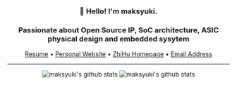 <h3 align="center">👋 Hello! I'm maksyuki.</h3>
<h3 align="center">Passionate about Open Source IP, SoC architecture, ASIC physical design and embedded sysytem </h3>
<p align="center">
    <a href="https://github.com/maksyuki/cv/blob/feat-cv/resume.pdf" target="_blank">Resume</a> •
    <a href="http://maksyuki.com" target="_blank">Personal Website</a> •
    <a href="https://www.zhihu.com/people/maksyuki" target="_blank">ZhiHu Homepage</a> •
    <a href="mailto:maksyuki@126.com">Email Address</a> 
</p>

---
<div align=center>
    
![maksyuki's github stats](https://github-readme-stats.vercel.app/api?username=maksyuki&theme=gruvbox&hide_border=true&show_icons=true&count_private=true)
![maksyuki's github stats](https://github-readme-stats.vercel.app/api/top-langs/?username=maksyuki&theme=gruvbox&layout=compact&hide_border=true&card_width=400)
</div>
<!-- [![Top Langs](https://github-readme-stats.vercel.app/api/top-langs/?username=maksyuki&layout=compact&text_color=daf7dc&bg_color=151515&hide=css,html,php)](https://github.com/anuraghazra/github-readme-stats) -->

<p align = "center">
<!--     <img src="https://github-readme-stats-sigma-five.vercel.app/api?username=maksyuki&theme=gruvbox&hide_border=true&show_icons=true&count_private=true" width=300> -->
<!--     https://github-readme-stats.vercel.app/api?username=apoorvtyagi&show_icons=true&title_color=ffc857&icon_color=8ac926&text_color=daf7dc&bg_color=151515&hide=issues&count_private=true&include_all_commits=true -->
<!--     https://github-readme-stats.vercel.app/api/top-langs/?username=apoorvtyagi&layout=compact&text_color=daf7dc&bg_color=151515&hide=css,html,php -->
<!--     <img width="400" src="https://github-readme-stats.vercel.app/api/top-langs/?username=maksyuki&layout=compact&hide_title=1&card_width=450" alt="Top language used in my repos" /> -->
<!--     <img src="https://github-readme-streak-stats.herokuapp.com?user=maksyuki&theme=gruvbox&hide_border=true" width=400> -->
</p>
